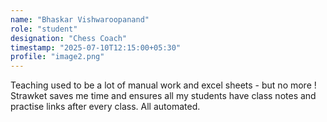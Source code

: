 ```yaml
---
name: "Bhaskar Vishwaroopanand"
role: "student"
designation: "Chess Coach"
timestamp: "2025-07-10T12:15:00+05:30"
profile: "image2.png"
---
```


Teaching used to be a lot of manual work and excel sheets - but no more ! Strawket saves me time and ensures all my students have class notes and practise links after every class. All automated. 
